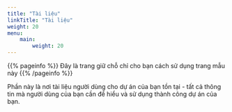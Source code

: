 ```yaml
---
title: "Tài liệu" 
linkTitle: "Tài liệu" 
weight: 20 
menu: 
    main: 
        weight: 20
---
```


{{% pageinfo %}} Đây là trang giữ chỗ chỉ cho bạn cách sử dụng trang mẫu này {{% /pageinfo %}}

Phần này là nơi tài liệu người dùng cho dự án của bạn tồn tại - tất cả thông tin mà người dùng của bạn cần để hiểu và sử dụng thành công dự án của bạn.
